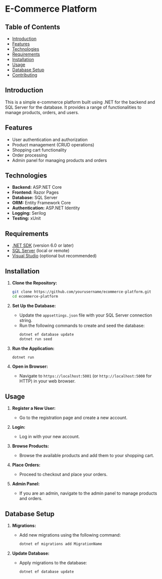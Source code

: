 # E-Commerce Platform

## Table of Contents
- [Introduction](#introduction)
- [Features](#features)
- [Technologies](#technologies)
- [Requirements](#requirements)
- [Installation](#installation)
- [Usage](#usage)
- [Database Setup](#database-setup)
- [Contributing](#contributing)

## Introduction
This is a simple e-commerce platform built using .NET for the backend and SQL Server for the database. It provides a range of functionalities to manage products, orders, and users.

## Features
- User authentication and authorization
- Product management (CRUD operations)
- Shopping cart functionality
- Order processing
- Admin panel for managing products and orders

## Technologies
- **Backend:** ASP.NET Core
- **Frontend:** Razor Pages
- **Database:** SQL Server
- **ORM:** Entity Framework Core
- **Authentication:** ASP.NET Identity
- **Logging:** Serilog
- **Testing:** xUnit

## Requirements
- [.NET SDK](https://dotnet.microsoft.com/download) (version 6.0 or later)
- [SQL Server](https://www.microsoft.com/en-us/sql-server/sql-server-downloads) (local or remote)
- [Visual Studio](https://visualstudio.microsoft.com/) (optional but recommended)

## Installation

1. **Clone the Repository:**
    ```bash
    git clone https://github.com/yourusername/ecommerce-platform.git
    cd ecommerce-platform
    ```

2. **Set Up the Database:**
   - Update the `appsettings.json` file with your SQL Server connection string.
   - Run the following commands to create and seed the database:
     ```bash
     dotnet ef database update
     dotnet run seed
     ```

3. **Run the Application:**
    ```bash
    dotnet run
    ```

4. **Open in Browser:**
    - Navigate to `https://localhost:5001` (or `http://localhost:5000` for HTTP) in your web browser.

## Usage

1. **Register a New User:**
   - Go to the registration page and create a new account.

2. **Login:**
   - Log in with your new account.

3. **Browse Products:**
   - Browse the available products and add them to your shopping cart.

4. **Place Orders:**
   - Proceed to checkout and place your orders.

5. **Admin Panel:**
   - If you are an admin, navigate to the admin panel to manage products and orders.

## Database Setup

1. **Migrations:**
   - Add new migrations using the following command:
     ```bash
     dotnet ef migrations add MigrationName
     ```

2. **Update Database:**
   - Apply migrations to the database:
     ```bash
     dotnet ef database update
     ```
